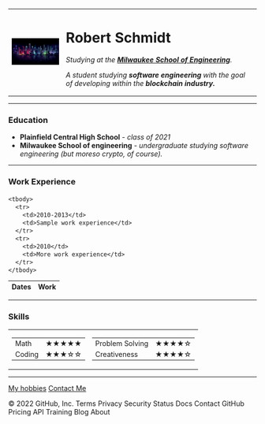 <!DOCTYPE html>
<html lang="en">

<head>
  <meta charset="UTF-8">
  <meta name="viewport" content="width=device-width, initial-scale=1.0">
  <meta name="description" content="This is a sample description for the website, shown when site is googled.">
  <meta http-equiv="X-UA-Compatible" content="ie=edge">
  <title>₿ Roberto's Site</title>
</head>

<body>
  <table cellspacing="20">
    <tr>
      <td><img src="images/desktop bg.jpg" alt="city background" width="200px" </td>
      <td>
        <h1>Robert Schmidt</h1>
        <p><em>Studying at the <strong><a href="https://www.msoe.edu/">Milwaukee School of Engineering</a></strong>.</em></p>
        <p><em>A student studying <strong>software engineering</strong> with the goal of developing within the <strong>blockchain industry.</strong></em></p>
      </td>
    </tr>
  </table>

  <hr>

  <h3>Education</h3>
  <ul>
    <li><Strong>Plainfield Central High School</Strong> - <em>class of 2021</em></li>
    <li><Strong>Milwaukee School of engineering</Strong> - <em>undergraduate studying software engineering (but moreso crypto, of course).</em></li>
  </ul>

  <hr>

  <h3>Work Experience</h3>
  <table cellspacing="10">
    <thead>
      <tr>
        <th>Dates</th>
        <th>Work</th>
      </tr>
    </thead>

    <tbody>
      <tr>
        <td>2010-2013</td>
        <td>Sample work experience</td>
      </tr>
      <tr>
        <td>2010</td>
        <td>More work experience</td>
      </tr>
    </tbody>
  </table>

  <hr>

  <h3>Skills</h3>
  <table cellspacing="10">
    <tr>
      <td>
        <table>
          <tr>
            <td>Math</td>
            <td>★★★★★</td>
          </tr>
          <tr>
            <td>Coding</td>
            <td>★★★☆☆</td>
          </tr>
        </table>
      </td>
      <td>
        <table>
          <tr>
            <td>Problem Solving</td>
            <td>★★★★☆</td>
          </tr>
          <tr>
            <td>Creativeness</td>
            <td>★★★★☆</td>
          </tr>
        </table>
      </td>
    </tr>
  </table>

  <hr>

  <a href="hobbies.html">My hobbies</a>
  <a href="contactInfo.html">Contact Me</a>
</body>

</html>
© 2022 GitHub, Inc.
Terms
Privacy
Security
Status
Docs
Contact GitHub
Pricing
API
Training
Blog
About
